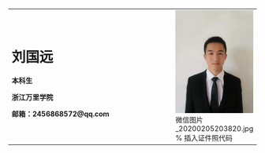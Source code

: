 <table border="0">
  <tr>
    <td width="75%">
      <h1>刘国远</h1>
      <p><b>本科生</b></p>
      <p><b>浙江万里学院</b></p>
      <p><b>邮箱：2456868572@qq.com</b></p>
      <p><b></b></p>
    </td>
    <td width="25%">
      <img src="微信图片_20200205203820.jpg" width="100%">    微信图片_20200205203820.jpg  % 插入证件照代码
    </td>
  </tr>
</table>
